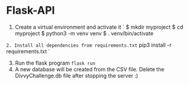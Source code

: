 # Flask-API

1. Create a virtual environment and activate it
`
$ mkdir myproject
$ cd myproject
$ python3 -m venv venv
$ . venv/bin/activate

`
2. Install all dependencies from requirements.txt
` pip3 install -r requirements.txt `

3. Run the flask program `flask run`
4. A new database will be created from the CSV file. Delete the DivvyChallenge.db file after stopping the server :) 
